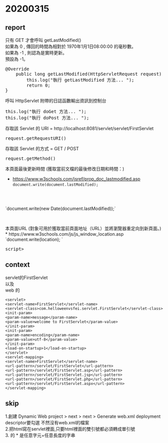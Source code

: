 # 20200315

## report
只有 GET 才會呼叫 getLastModified()<br>
如果為  0 , 傳回的時間為相對於 1970年1月1日08:00:00 的毫秒數。 <br>
如果為 -1 , 則認為是實時更新。<br>
預設為 -1。<br>
<pre>
@Override
    public long getLastModified(HttpServletRequest request) {
        this.log("執行 getLastModified 方法... ");
        return 0;
}
</pre>
呼叫 HttpServlet 附帶的日誌函數輸出資訊到控制台
<pre>
this.log("執行 doGet 方法... ");
this.log("執行 doPost 方法... ");
</pre>
存取該 Servlet 的 URI = http://localhost:8081/servlet/servlet/FirstServlet
<pre>
request.getRequestURI()
</pre>
存取該 Servlet 的方式 = GET / POST
<pre>
request.getMethod()
</pre>
本頁面最後更新時間 (獲取當前文檔的最後修改日期和時間：)<br>
* https://www.w3schools.com/jsref/prop_doc_lastmodified.asp<br>
`document.write(document.lastModified);`<br>
<pre>
<script>document.write(document.lastModified); </script>    
</pre>
`document.write(new Date(document.lastModified));`
<pre>
<script>document.write(new Date(document.lastModified)); </script>    
</pre>
本頁面URL (對象可用於獲取當前頁面地址（URL）並將瀏覽器重定向到新頁面。) <br>
* https://www.w3schools.com/js/js_window_location.asp <br>
`document.write(location); `
<pre><script>document.write(location);</script>script></pre>

## context
servlet的FirstServlet <br>
以及 <br>
web 的

`<servlet>`<br>
`<servlet-name>FirstServlet</servlet-name>`<br>
`<servlet-class>com.helloweenvsfei.servlet.FirstServlet</servlet-class>`<br>
`<init-param>`<br>
`<param-name>message</param-name>`<br>
`<param-value>welcome to FirstServlet</param-value>`<br>
`</init-param>`<br>
`<init-param>`<br>
`<param-name>encoding</param-name>`<br>
`<param-value>utf-8</param-value>`<br>
`</init-param>`<br>
`<load-on-startup>1</load-on-startup>`<br>
`</servlet>`<br>
`<servlet-mapping>`<br>
`<servlet-name>FirstServlet</servlet-name>`<br>
`<url-pattern>/servlet/FirstServlet</url-pattern>`<br>
`<url-pattern>/servlet/FirstServlet.asp</url-pattern>`<br>
`<url-pattern>/servlet/FirstServlet.jsp</url-pattern>`<br>
`<url-pattern>/servlet/FirstServlet.php</url-pattern>`<br>
`<url-pattern>/servlet/FirstServlet.aspx</url-pattern>`<br>
`</servlet-mapping>`<br>














## skip
1.創建 Dynamic Web project > next > next > Generate web.xml deployment descriptor要勾選 不然沒有web.xml的檔案 <br>
2.把html寫在servlet裡面,只要html裡面的雙引號都必須轉成單引號 <br>
3.<url-pattern> 的 * 是任意字元+任意長度的字串